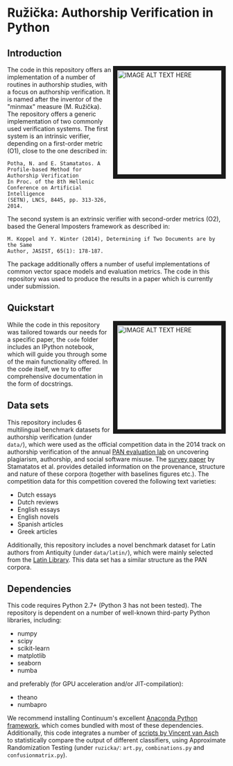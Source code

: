 # Ružička: Authorship Verification in Python

## Introduction
<img align="right" src="https://cloud.githubusercontent.com/assets/4376879/11402489/8703f80a-9398-11e5-8091-2b1ed5b2bb97.png" 
alt="IMAGE ALT TEXT HERE" height="240" border="10"/>
The code in this repository offers an implementation of a number of routines in authorship studies, with a focus on authorship verification. It is named after the inventor of the "minmax" measure (M. Ružička). The repository offers a generic implementation of two commonly used verification systems. The first system is an intrinsic verifier, depending on a first-order metric (O1), close to the one described in:

```
Potha, N. and E. Stamatatos. A Profile-based Method for Authorship Verification
In Proc. of the 8th Hellenic Conference on Artificial Intelligence
(SETN), LNCS, 8445, pp. 313-326, 2014.
```

The second system is an extrinsic verifier with second-order metrics (O2), based the General Imposters framework as described in:

```
M. Koppel and Y. Winter (2014), Determining if Two Documents are by the Same
Author, JASIST, 65(1): 178-187.
```

The package additionally offers a number of useful implementations of common vector space models and evaluation metrics. The code in this repository was used to produce the results in a paper which is currently under submission.


## Quickstart

<img align="right" src="https://cloud.githubusercontent.com/assets/4376879/11402488/87041952-9398-11e5-82f9-cf3abcbe5f53.png" 
alt="IMAGE ALT TEXT HERE" height="240" border="10" style="float: right;" />
While the code in this repository was tailored towards our needs for a specific paper, the `code` folder includes an IPython notebook, which will guide you through some of the main functionality offered. In the code itself, we try to offer comprehensive documentation in the form of docstrings.

## Data sets
This repository includes 6 multilingual benchmark datasets for authorship verification (under `data/`), which were used as the official competition data in the 2014 track on authorship verification of the annual [PAN evaluation lab](http://www.uni-weimar.de/medien/webis/events/pan-14/pan14-web/) on uncovering plagiarism, authorship, and social software misuse. The [survey paper](http://www.uni-weimar.de/medien/webis/events/pan-14/pan14-papers-final/pan14-authorship-verification/stamatatos14-overview.pdf) by Stamatatos et al. provides detailed information on the provenance, structure and nature of these corpora (together with baselines figures etc.). The competition data for this competition covered the following text varieties:
* Dutch essays
* Dutch reviews
* English essays
* English novels
* Spanish articles
* Greek articles

Additionally, this repository includes a novel benchmark dataset for Latin authors from Antiquity (under `data/latin/`), which were mainly selected from the [Latin Library](http://www.thelatinlibrary.com/). This data set has a similar structure as the PAN corpora. 

## Dependencies
This code requires Python 2.7+ (Python 3 has not been tested). The repository is dependent on a number of well-known third-party Python libraries, including:
+ numpy
+ scipy
+ scikit-learn
+ matplotlib
+ seaborn
+ numba

and preferably (for GPU acceleration and/or JIT-compilation):
+ theano
+ numbapro

We recommend installing Continuum's excellent [Anaconda Python framework](https://www.continuum.io/downloads), which comes bundled with most of these dependencies. Additionally, this code integrates a number of [scripts by Vincent van Asch](http://www.cnts.ua.ac.be/~vincent/software.html) to statistically compare the output of different classifiers, using Approximate Randomization Testing (under `ruzicka/`: `art.py`, `combinations.py` and `confusionmatrix.py`).



